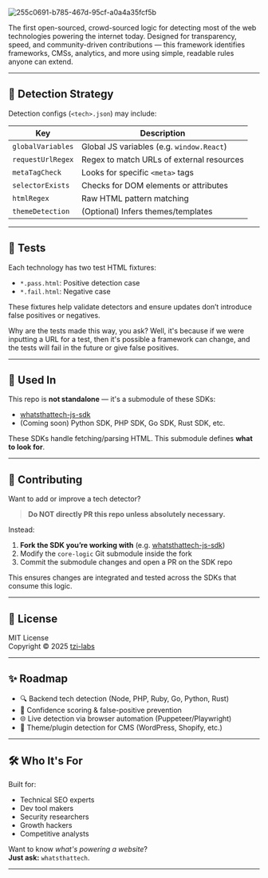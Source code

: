 
![255c0691-b785-467d-95cf-a0a4a35fcf5b](https://github.com/user-attachments/assets/7c804d73-d067-4f04-b439-78ecaa0eefb6)

The first open-sourced, crowd-sourced logic for detecting most of the web technologies powering the internet today.
Designed for transparency, speed, and community-driven contributions — this framework identifies frameworks, CMSs, analytics, and more using simple, readable rules anyone can extend.

---
## 🧠 Detection Strategy

Detection configs (`<tech>.json`) may include:

| Key              | Description |
|------------------|-------------|
| `globalVariables`| Global JS variables (e.g. `window.React`) |
| `requestUrlRegex`| Regex to match URLs of external resources |
| `metaTagCheck`   | Looks for specific `<meta>` tags |
| `selectorExists` | Checks for DOM elements or attributes |
| `htmlRegex`      | Raw HTML pattern matching |
| `themeDetection` | (Optional) Infers themes/templates |

---

## 🧪 Tests

Each technology has two test HTML fixtures:

- `*.pass.html`: Positive detection case
- `*.fail.html`: Negative case

These fixtures help validate detectors and ensure updates don’t introduce false positives or negatives.

Why are the tests made this way, you ask? Well, it's because if we were inputting a URL for a test, then it's possible a framework can change, and the tests will fail in the future or give false positives.

---

## 🔄 Used In

This repo is **not standalone** — it's a submodule of these SDKs:

- [whatsthattech-js-sdk](https://github.com/tzi-labs/whatsthattech-js-sdk)
- (Coming soon) Python SDK, PHP SDK, Go SDK, Rust SDK, etc.

These SDKs handle fetching/parsing HTML. This submodule defines **what to look for**.

---

## 🤝 Contributing

Want to add or improve a tech detector?

> **Do NOT directly PR this repo unless absolutely necessary.**

Instead:

1. **Fork the SDK you’re working with** (e.g. [whatsthattech-js-sdk](https://github.com/tzi-labs/whatsthattech-js-sdk))
2. Modify the `core-logic` Git submodule inside the fork
3. Commit the submodule changes and open a PR on the SDK repo

This ensures changes are integrated and tested across the SDKs that consume this logic.

---

## 📄 License

MIT License  
Copyright © 2025 [tzi-labs](https://github.com/tzi-labs)

---

## ✨ Roadmap

- 🔍 Backend tech detection (Node, PHP, Ruby, Go, Python, Rust)
- 🎯 Confidence scoring & false-positive prevention
- 🌐 Live detection via browser automation (Puppeteer/Playwright)
- 🎨 Theme/plugin detection for CMS (WordPress, Shopify, etc.)

---

## 🛠 Who It's For

Built for:

- Technical SEO experts
- Dev tool makers
- Security researchers
- Growth hackers
- Competitive analysts

Want to know *what's powering a website*?  
**Just ask:** `whatsthattech`.

---
